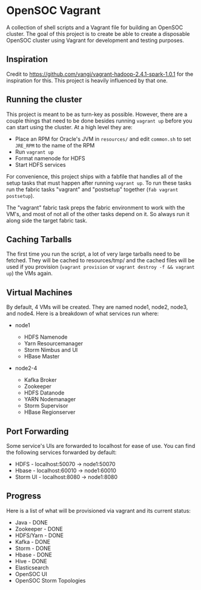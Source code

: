 # OpenSOC Vagrant

A collection of shell scripts and a Vagrant file for building an OpenSOC cluster. The goal of this project is to create be able to create a disposable OpenSOC cluster using Vagrant for development and testing purposes.

## Inspiration

Credit to https://github.com/vangj/vagrant-hadoop-2.4.1-spark-1.0.1 for the inspiration for this. This project is heavily influenced by that one.


## Running the cluster

This project is meant to be as turn-key as possible. However, there are a couple things that need to be done besides running `vagrant up` before you can start using the cluster. At a high level they are:

* Place an RPM for Oracle's JVM in `resources/` and edit `common.sh` to set `JRE_RPM` to the name of the RPM
* Run `vagrant up`
* Format namenode for HDFS
* Start HDFS services

For convenience, this project ships with a fabfile that handles all of the setup tasks that must happen after running `vagrant up`. To run these tasks run the fabric tasks "vagrant" and "postsetup" together (`fab vagrant postsetup`). 

The "vagrant" fabric task preps the fabric environment to work with the VM's, and most of not all of the other tasks depend on it. So always run it along side the target fabric task.

## Caching Tarballs

The first time you run the script, a lot of very large tarballs need to be fetched. They will be cached to resources/tmp/ and the cached files will be used if you provision (`vagrant provision` or `vagrant destroy -f && vagrant up`) the VMs again.


## Virtual Machines

By default, 4 VMs will be created. They are named node1, node2, node3, and node4. Here is a breakdown of what services run where:

* node1
  * HDFS Namenode
  * Yarn Resourcemanager
  * Storm Nimbus and UI
  * HBase Master

* node2-4
  * Kafka Broker
  * Zookeeper
  * HDFS Datanode
  * YARN Nodemanager
  * Storm Supervisor
  * HBase Regionserver

## Port Forwarding

Some service's UIs are forwarded to localhost for ease of use. You can find the following services forwarded by default:

* HDFS - localhost:50070 -> node1:50070
* Hbase - localhost:60010 -> node1:60010
* Storm UI - localhost:8080 -> node1:8080

## Progress

Here is a list of what will be provisioned via vagrant and its current status:

* Java - DONE
* Zookeeper - DONE
* HDFS/Yarn - DONE
* Kafka - DONE 
* Storm - DONE
* Hbase - DONE
* Hive - DONE
* Elasticsearch
* OpenSOC UI
* OpenSOC Storm Topologies

